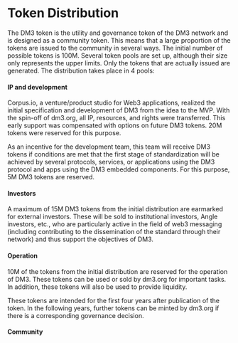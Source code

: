 # Token Distribution

The DM3 token is the utility and governance token of the DM3 network and is designed as a community token. This means that a large proportion of the tokens are issued to the community in several ways. The initial number of possible tokens is 100M. Several token pools are set up, although their size only represents the upper limits. Only the tokens that are actually issued are generated. The distribution takes place in 4 pools:

#### IP and development

Corpus.io, a venture/product studio for Web3 applications, realized the initial specification and development of DM3 from the idea to the MVP. With the spin-off of dm3.org, all IP, resources, and rights were transferred. This early support was compensated with options on future DM3 tokens. 20M tokens were reserved for this purpose.

As an incentive for the development team, this team will receive DM3 tokens if conditions are met that the first stage of standardization will be achieved by several protocols, services, or applications using the DM3 protocol and apps using the DM3 embedded components. For this purpose, 5M DM3 tokens are reserved.

#### Investors

A maximum of 15M DM3 tokens from the initial distribution are earmarked for external investors. These will be sold to institutional investors, Angle investors, etc., who are particularly active in the field of web3 messaging (including contributing to the dissemination of the standard through their network) and thus support the objectives of DM3.

#### Operation

10M of the tokens from the initial distribution are reserved for the operation of DM3. These tokens can be used or sold by dm3.org for important tasks. In addition, these tokens will also be used to provide liquidity.&#x20;

These tokens are intended for the first four years after publication of the token. In the following years, further tokens can be minted by dm3.org if there is a corresponding governance decision.

#### Community
